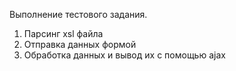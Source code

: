 Выполнение тестового задания.
1) Парсинг xsl файла
2) Отправка данных формой 
3) Обработка данных и вывод их с помощью ajax
